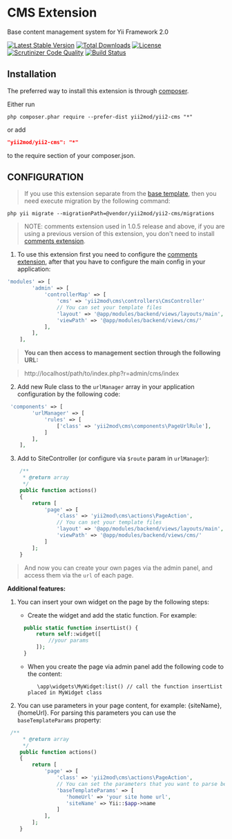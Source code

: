 CMS Extension
========================
Base content management system for Yii Framework 2.0

[![Latest Stable Version](https://poser.pugx.org/yii2mod/yii2-cms/v/stable)](https://packagist.org/packages/yii2mod/yii2-cms) [![Total Downloads](https://poser.pugx.org/yii2mod/yii2-cms/downloads)](https://packagist.org/packages/yii2mod/yii2-cms) [![License](https://poser.pugx.org/yii2mod/yii2-cms/license)](https://packagist.org/packages/yii2mod/yii2-cms)
[![Scrutinizer Code Quality](https://scrutinizer-ci.com/g/yii2mod/yii2-cms/badges/quality-score.png?b=master)](https://scrutinizer-ci.com/g/yii2mod/yii2-cms/?branch=master) [![Build Status](https://scrutinizer-ci.com/g/yii2mod/yii2-cms/badges/build.png?b=master)](https://scrutinizer-ci.com/g/yii2mod/yii2-cms/build-status/master)


Installation
------------

The preferred way to install this extension is through [composer](http://getcomposer.org/download/).

Either run

```
php composer.phar require --prefer-dist yii2mod/yii2-cms "*"
```

or add

```json
"yii2mod/yii2-cms": "*"
```

to the require section of your composer.json.


CONFIGURATION
------------
> If you use this extension separate from the [base template](https://github.com/yii2mod/base), then you need execute migration by the following command:
```
php yii migrate --migrationPath=@vendor/yii2mod/yii2-cms/migrations
```

> NOTE: comments extension used in 1.0.5 release and above, if you are using a previous version of this extension, you don't need to install [comments extension](https://github.com/yii2mod/yii2-comments).

1) To use this extension first you need to configure the [comments extension](https://github.com/yii2mod/yii2-comments), after that you have to configure the main config in your application:
```php
'modules' => [
        'admin' => [
            'controllerMap' => [
                'cms' => 'yii2mod\cms\controllers\CmsController'
                // You can set your template files
                'layout' => '@app/modules/backend/views/layouts/main',
                'viewPath' => '@app/modules/backend/views/cms/'
            ],
        ],
    ],
```
> **You can then access to management section through the following URL:**

> http://localhost/path/to/index.php?r=admin/cms/index
  

2) Add new Rule class to the `urlManager` array in your application configuration by the following code:
 
```php
 'components' => [
        'urlManager' => [
            'rules' => [
                ['class' => 'yii2mod\cms\components\PageUrlRule'],
            ]
        ],
    ],
```

3) Add to SiteController (or configure via `$route` param in `urlManager`):
```php
    /**
     * @return array
     */
    public function actions()
    {
        return [
            'page' => [
                'class' => 'yii2mod\cms\actions\PageAction',
                // You can set your template files
                'layout' => '@app/modules/backend/views/layouts/main',
                'viewPath' => '@app/modules/backend/views/cms/'
            ]
        ];
    }
```
> And now you can create your own pages via the admin panel, and access them via the `url` of each page.

**Additional features:**

1. You can insert your own widget on the page by the following steps:
    * Create the widget and add the static function. For example:
   
     ```php
       public static function insertList() {
           return self::widget([
               //your params
           ]);
       }
      ```
    * When you create the page via admin panel add the following code to the content:
    
      ```
         \app\widgets\MyWidget:list() // call the function insertList placed in MyWidget class
      ```
2. You can use parameters in your page content, for example: {siteName}, {homeUrl}. For parsing this parameters you can use the `baseTemplateParams` property:

```php
 /**
     * @return array
     */
    public function actions()
    {
        return [
            'page' => [
                'class' => 'yii2mod\cms\actions\PageAction',
                // You can set the parameters that you want to parse before the page is loaded, for example:
                'baseTemplateParams' => [
                   'homeUrl' => 'your site home url',
                   'siteName' => Yii::$app->name
                ]
            ],
        ];
    }
```